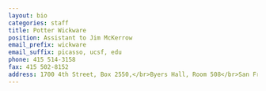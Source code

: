 ```yaml
---
layout: bio
categories: staff
title: Potter Wickware
position: Assistant to Jim McKerrow
email_prefix: wickware
email_suffix: picasso, ucsf, edu
phone: 415 514-3158
fax: 415 502-8152
address: 1700 4th Street, Box 2550,</br>Byers Hall, Room 508</br>San Francisco, CA 94158-2550</br>
---
```


